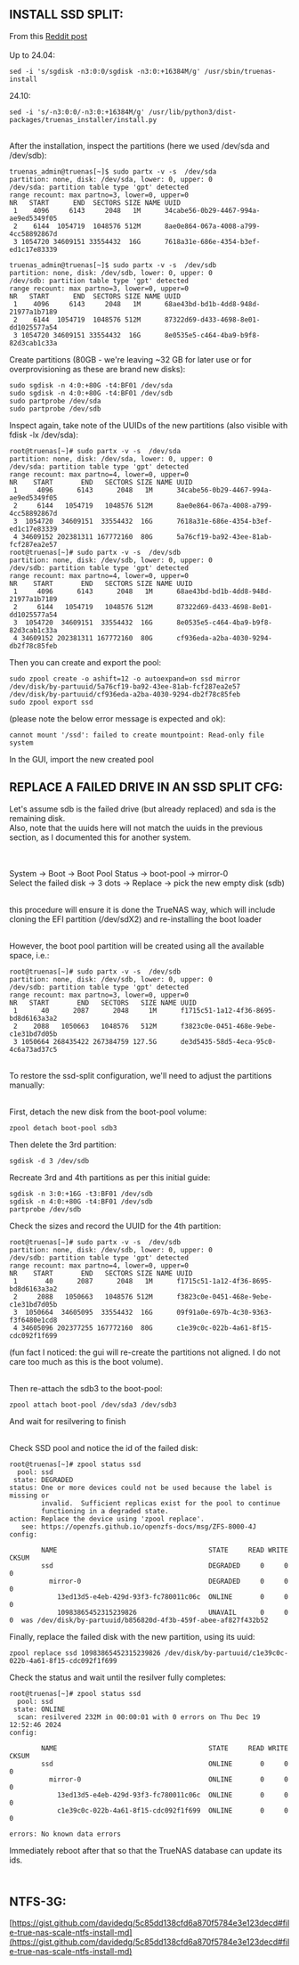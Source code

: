 INSTALL SSD SPLIT:
------------------

From this [Reddit post](https://www.reddit.com/r/truenas/comments/lgf75w/scalehowto_split_ssd_during_installation/)
\
\
Up to 24.04:

    sed -i 's/sgdisk -n3:0:0/sgdisk -n3:0:+16384M/g' /usr/sbin/truenas-install

24.10:

    sed -i 's/-n3:0:0/-n3:0:+16384M/g' /usr/lib/python3/dist-packages/truenas_installer/install.py

\
After the installation, inspect the partitions (here we used /dev/sda and /dev/sdb):

    truenas_admin@truenas[~]$ sudo partx -v -s  /dev/sda
    partition: none, disk: /dev/sda, lower: 0, upper: 0
    /dev/sda: partition table type 'gpt' detected
    range recount: max partno=3, lower=0, upper=0
    NR   START      END  SECTORS SIZE NAME UUID
     1    4096     6143     2048   1M      34cabe56-0b29-4467-994a-ae9ed5349f05
     2    6144  1054719  1048576 512M      8ae0e864-067a-4008-a799-4cc58892867d
     3 1054720 34609151 33554432  16G      7618a31e-686e-4354-b3ef-ed1c17e83339
    
    truenas_admin@truenas[~]$ sudo partx -v -s  /dev/sdb
    partition: none, disk: /dev/sdb, lower: 0, upper: 0
    /dev/sdb: partition table type 'gpt' detected
    range recount: max partno=3, lower=0, upper=0
    NR   START      END  SECTORS SIZE NAME UUID
     1    4096     6143     2048   1M      68ae43bd-bd1b-4dd8-948d-21977a1b7189
     2    6144  1054719  1048576 512M      87322d69-d433-4698-8e01-dd1025577a54
     3 1054720 34609151 33554432  16G      8e0535e5-c464-4ba9-b9f8-82d3cab1c33a



Create partitions (80GB - we're leaving ~32 GB for later use or for overprovisioning as these are brand new disks):

    sudo sgdisk -n 4:0:+80G -t4:BF01 /dev/sda
    sudo sgdisk -n 4:0:+80G -t4:BF01 /dev/sdb
    sudo partprobe /dev/sda
    sudo partprobe /dev/sdb

Inspect again, take note of the UUIDs of the new partitions (also visible with fdisk -lx /dev/sda):

    root@truenas[~]# sudo partx -v -s  /dev/sda
    partition: none, disk: /dev/sda, lower: 0, upper: 0
    /dev/sda: partition table type 'gpt' detected
    range recount: max partno=4, lower=0, upper=0
    NR    START       END   SECTORS SIZE NAME UUID
     1     4096      6143      2048   1M      34cabe56-0b29-4467-994a-ae9ed5349f05
     2     6144   1054719   1048576 512M      8ae0e864-067a-4008-a799-4cc58892867d
     3  1054720  34609151  33554432  16G      7618a31e-686e-4354-b3ef-ed1c17e83339
     4 34609152 202381311 167772160  80G      5a76cf19-ba92-43ee-81ab-fcf287ea2e57
    root@truenas[~]# sudo partx -v -s  /dev/sdb
    partition: none, disk: /dev/sdb, lower: 0, upper: 0
    /dev/sdb: partition table type 'gpt' detected
    range recount: max partno=4, lower=0, upper=0
    NR    START       END   SECTORS SIZE NAME UUID
     1     4096      6143      2048   1M      68ae43bd-bd1b-4dd8-948d-21977a1b7189
     2     6144   1054719   1048576 512M      87322d69-d433-4698-8e01-dd1025577a54
     3  1054720  34609151  33554432  16G      8e0535e5-c464-4ba9-b9f8-82d3cab1c33a
     4 34609152 202381311 167772160  80G      cf936eda-a2ba-4030-9294-db2f78c85feb

    
Then you can create and export the pool:

    sudo zpool create -o ashift=12 -o autoexpand=on ssd mirror /dev/disk/by-partuuid/5a76cf19-ba92-43ee-81ab-fcf287ea2e57 /dev/disk/by-partuuid/cf936eda-a2ba-4030-9294-db2f78c85feb
    sudo zpool export ssd

(please note the below error message is expected and ok):

    cannot mount '/ssd': failed to create mountpoint: Read-only file system


In the GUI, import the new created pool


REPLACE A FAILED DRIVE IN AN SSD SPLIT CFG:
-------------------------------------------

Let's assume sdb is the failed drive (but already replaced) and sda is the remaining disk.
\
Also, note that the uuids here will not match the uuids in the previous section, as I documented this for another system.

\
\
System -> Boot -> Boot Pool Status -> boot-pool -> mirror-0
\
Select the failed disk -> 3 dots -> Replace -> pick the new empty disk (sdb)

\
this procedure will ensure it is done the TrueNAS way, which will include cloning the EFI partition (/dev/sdX2) and re-installing the boot loader

\
However, the boot pool partition will be created using all the available space, i.e.:

    root@truenas[~]# sudo partx -v -s  /dev/sdb
    partition: none, disk: /dev/sdb, lower: 0, upper: 0
    /dev/sdb: partition table type 'gpt' detected
    range recount: max partno=3, lower=0, upper=0
    NR   START       END   SECTORS   SIZE NAME UUID
     1      40      2087      2048     1M      f1715c51-1a12-4f36-8695-bd8d6163a3a2
     2    2088   1050663   1048576   512M      f3823c0e-0451-468e-9ebe-c1e31bd7d05b
     3 1050664 268435422 267384759 127.5G      de3d5435-58d5-4eca-95c0-4c6a73ad37c5

\
To restore the ssd-split configuration, we'll need to adjust the partitions manually:

\
First, detach the new disk from the boot-pool volume:

    zpool detach boot-pool sdb3

Then delete the 3rd partition:

    sgdisk -d 3 /dev/sdb

Recreate 3rd and 4th partitions as per this initial guide:

    sgdisk -n 3:0:+16G -t3:BF01 /dev/sdb
    sgdisk -n 4:0:+80G -t4:BF01 /dev/sdb
    partprobe /dev/sdb

Check the sizes and record the UUID for the 4th partition:

    root@truenas[~]# sudo partx -v -s  /dev/sdb
    partition: none, disk: /dev/sdb, lower: 0, upper: 0
    /dev/sdb: partition table type 'gpt' detected
    range recount: max partno=4, lower=0, upper=0
    NR    START       END   SECTORS SIZE NAME UUID
     1       40      2087      2048   1M      f1715c51-1a12-4f36-8695-bd8d6163a3a2
     2     2088   1050663   1048576 512M      f3823c0e-0451-468e-9ebe-c1e31bd7d05b
     3  1050664  34605095  33554432  16G      09f91a0e-697b-4c30-9363-f3f6480e1cd8
     4 34605096 202377255 167772160  80G      c1e39c0c-022b-4a61-8f15-cdc092f1f699

(fun fact I noticed: the gui will re-create the partitions not aligned. I do not care too much as this is the boot volume).

\
Then re-attach the sdb3 to the boot-pool:

    zpool attach boot-pool /dev/sda3 /dev/sdb3

And wait for resilvering to finish

\
Check SSD pool and notice the id of the failed disk:

    root@truenas[~]# zpool status ssd
      pool: ssd
     state: DEGRADED
    status: One or more devices could not be used because the label is missing or
            invalid.  Sufficient replicas exist for the pool to continue
            functioning in a degraded state.
    action: Replace the device using 'zpool replace'.
       see: https://openzfs.github.io/openzfs-docs/msg/ZFS-8000-4J
    config:
    
            NAME                                      STATE     READ WRITE CKSUM
            ssd                                       DEGRADED     0     0     0
              mirror-0                                DEGRADED     0     0     0
                13ed13d5-e4eb-429d-93f3-fc780011c06c  ONLINE       0     0     0
                10983865452315239826                  UNAVAIL      0     0     0  was /dev/disk/by-partuuid/b856820d-4f3b-459f-abee-af827f432b52



Finally, replace the failed disk with the new partition, using its uuid:

    zpool replace ssd 10983865452315239826 /dev/disk/by-partuuid/c1e39c0c-022b-4a61-8f15-cdc092f1f699


Check the status and wait until the resilver fully completes:

    root@truenas[~]# zpool status ssd
      pool: ssd
     state: ONLINE
      scan: resilvered 232M in 00:00:01 with 0 errors on Thu Dec 19 12:52:46 2024
    config:
    
            NAME                                      STATE     READ WRITE CKSUM
            ssd                                       ONLINE       0     0     0
              mirror-0                                ONLINE       0     0     0
                13ed13d5-e4eb-429d-93f3-fc780011c06c  ONLINE       0     0     0
                c1e39c0c-022b-4a61-8f15-cdc092f1f699  ONLINE       0     0     0
    
    errors: No known data errors
    

Immediately reboot after that so that the TrueNAS database can update its ids.


\
NTFS-3G:
--------

[https://gist.github.com/davidedg/5c85dd138cfd6a870f5784e3e123decd#file-true-nas-scale-ntfs-install-md](https://gist.github.com/davidedg/5c85dd138cfd6a870f5784e3e123decd#file-true-nas-scale-ntfs-install-md)

